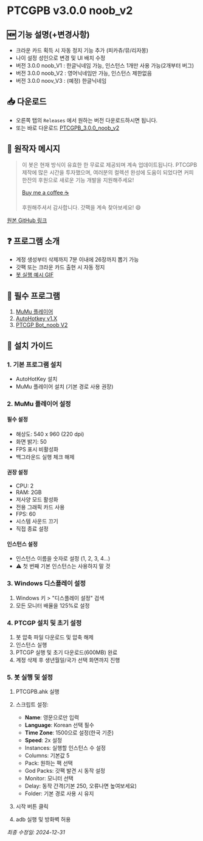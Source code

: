 # PTCGPB v3.0.0 noob_v2

## 🆕 기능 설명(+변경사항) 
- 크라운 카드 획득 시 자동 정지 기능 추가 (피카츄/뮤/리자몽)
- 나이 설정 성인으로 변경 및 UI 배치 수정
- 버전 3.0.0 noob_V1 : 한글닉네임 가능, 인스턴스 1개만 사용 가능(2개부터 버그) 
- 버전 3.0.0 noob_V2 : 영어닉네임만 가능, 인스턴스 제한없음
- 버전 3.0.0 noov_V3 : (예정) 한글닉네임

## 📥 다운로드
- 오른쪽 탭의 `Releases` 에서 원하는 버전 다운로드하시면 됩니다.
- 또는 바로 다운로드 [PTCGPB_3.0.0_noob_v2](https://github.com/kongzui/PTCGPB_noob/releases/download/v3.0.0.2/PTCGPB-3.0.0_noob_v2.zip)

## 💝 원작자 메시지
> 이 봇은 현재 방식이 유효한 한 무료로 제공되며 계속 업데이트됩니다. PTCGPB 제작에 많은 시간을 투자했으며, 여러분의 컬렉션 완성에 도움이 되었다면 커피 한잔의 후원으로 새로운 기능 개발을 지원해주세요!
>
> [Buy me a coffee ☕](https://buymeacoffee.com/aarturoo)
>
> 후원해주셔서 감사합니다. 갓팩을 계속 찾아보세요! 😄

[원본 GitHub 링크](https://github.com/Arturo-1212/PTCGPB)

## ❓ 프로그램 소개
- 계정 생성부터 삭제까지 7분 이내에 26장까지 뽑기 가능
- 갓팩 또는 크라운 카드 출현 시 자동 정지
- [봇 실행 예시 GIF](https://i.imgur.com/DfqAp7c.gif)

## 🔧 필수 프로그램
1. [MuMu 플레이어](https://www.mumuplayer.com/)
2. [AutoHotkey v1.X](https://www.autohotkey.com/download/ahk-install.exe)
3. [PTCGP Bot_noob V2](https://github.com/kongzui/PTCGPB_noob/releases/download/v3.0.0.2/PTCGPB-3.0.0_noob_v2.zip)

## 📝 설치 가이드

### 1. 기본 프로그램 설치
- AutoHotKey 설치
- MuMu 플레이어 설치 (기본 경로 사용 권장)

### 2. MuMu 플레이어 설정
#### 필수 설정
- 해상도: 540 x 960 (220 dpi)
- 화면 밝기: 50
- FPS 표시 비활성화
- 백그라운드 실행 체크 해제

#### 권장 설정
- CPU: 2
- RAM: 2GB
- 저사양 모드 활성화
- 전용 그래픽 카드 사용
- FPS: 60
- 시스템 사운드 끄기
- 직접 종료 설정

#### 인스턴스 설정
- 인스턴스 이름을 숫자로 설정 (1, 2, 3, 4...)
- ⚠️ 첫 번째 기본 인스턴스는 사용하지 말 것

### 3. Windows 디스플레이 설정
1. Windows 키 > "디스플레이 설정" 검색
2. 모든 모니터 배율을 125%로 설정

### 4. PTCGP 설치 및 초기 설정
1. 봇 압축 파일 다운로드 및 압축 해제
2. 인스턴스 실행
3. PTCGP 실행 및 초기 다운로드(600MB) 완료
4. 계정 삭제 후 생년월일/국가 선택 화면까지 진행

### 5. 봇 실행 및 설정
1. PTCGPB.ahk 실행
2. 스크립트 설정:
   - **Name**: 영문으로만 입력
   - **Language**: Korean 선택 필수
   - **Time Zone**: 1500으로 설정(한국 기준)
   - **Speed**: 2x 설정
   - Instances: 실행할 인스턴스 수 설정
   - Columns: 기본값 5
   - Pack: 원하는 팩 선택
   - God Packs: 갓팩 발견 시 동작 설정
   - Monitor: 모니터 선택
   - Delay: 동작 간격(기본 250, 오류나면 높여보세요)
   - Folder: 기본 경로 사용 시 유지

3. 시작 버튼 클릭
4. adb 실행 및 방화벽 허용

*최종 수정일: 2024-12-31*
